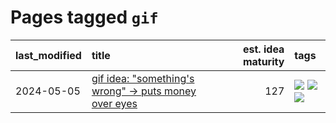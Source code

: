# Pages tagged `gif`

|last_modified|title|est. idea maturity|tags
|:---|:---|---:|:---|
|2024-05-05|[gif idea: "something's wrong" -> puts money over eyes](../ducktales_gif.md)|127|[![](https://img.shields.io/badge/tag-art-faa2fc)](../tags/art.md) [![](https://img.shields.io/badge/tag-ducktales-926797)](../tags/ducktales.md) [![](https://img.shields.io/badge/tag-gif-e2ec85)](../tags/gif.md)|